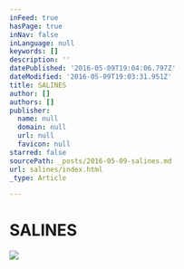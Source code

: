 ```yaml
---
inFeed: true
hasPage: true
inNav: false
inLanguage: null
keywords: []
description: ''
datePublished: '2016-05-09T19:04:06.797Z'
dateModified: '2016-05-09T19:03:31.951Z'
title: SALINES
author: []
authors: []
publisher:
  name: null
  domain: null
  url: null
  favicon: null
starred: false
sourcePath: _posts/2016-05-09-salines.md
url: salines/index.html
_type: Article

---
```

# SALINES
![](https://the-grid-user-content.s3-us-west-2.amazonaws.com/79a3c8ee-2796-4861-bd32-35ed97ced00d.jpg)